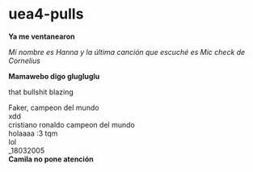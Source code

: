 # uea4-pulls


**Ya me ventanearon**

_Mi nombre es Hanna y la última canción que escuché es Mic check de Cornelius_  


**Mamawebo digo glugluglu**  

that bullshit blazing  


Faker, campeon del mundo  
xdd  
cristiano ronaldo campeon del mundo  
holaaaa :3 tqm  
lol  
_18032005  
**Camila no pone atención**


